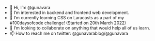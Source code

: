 - 👋 Hi, I’m @gunavara
- 👀 I’m interested in backend and frontend web development.
- 🌱 I’m currently learning CSS on Laracasts as a part of my #100daysofcode challenge! (Started on 20th March 2022)
- 💞️ I’m looking to collaborate on anything that would help all of us learn.
- 📫 How to reach me on twitter: @gunavarablog/@gunavara

<!---
gunavara/gunavara is a ✨ special ✨ repository because its `README.md` (this file) appears on your GitHub profile.
You can click the Preview link to take a look at your changes.
--->
